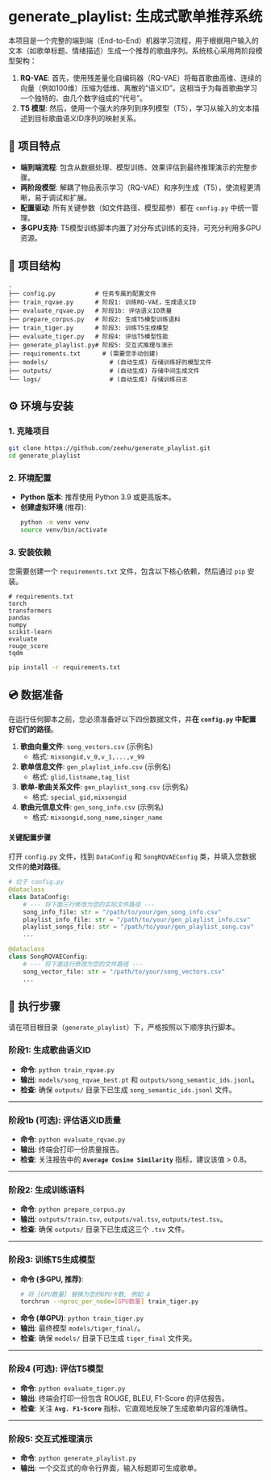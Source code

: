 # generate_playlist: 生成式歌单推荐系统

本项目是一个完整的端到端（End-to-End）机器学习流程，用于根据用户输入的文本（如歌单标题、情绪描述）生成一个推荐的歌曲序列。系统核心采用两阶段模型架构：

1.  **RQ-VAE**: 首先，使用残差量化自编码器（RQ-VAE）将每首歌曲高维、连续的向量（例如100维）压缩为低维、离散的“语义ID”。这相当于为每首歌曲学习一个独特的、由几个数字组成的“代号”。
2.  **T5 模型**: 然后，使用一个强大的序列到序列模型（T5），学习从输入的文本描述到目标歌曲语义ID序列的映射关系。

## 🚀 项目特点

- **端到端流程**: 包含从数据处理、模型训练、效果评估到最终推理演示的完整步骤。
- **两阶段模型**: 解耦了物品表示学习（RQ-VAE）和序列生成（T5），使流程更清晰，易于调试和扩展。
- **配置驱动**: 所有关键参数（如文件路径、模型超参）都在 `config.py` 中统一管理。
- **多GPU支持**: T5模型训练脚本内置了对分布式训练的支持，可充分利用多GPU资源。

## 📁 项目结构

```
.
├── config.py           # 任务专属的配置文件
├── train_rqvae.py      # 阶段1: 训练RQ-VAE，生成语义ID
├── evaluate_rqvae.py   # 阶段1b: 评估语义ID质量
├── prepare_corpus.py   # 阶段2: 生成T5模型训练语料
├── train_tiger.py      # 阶段3: 训练T5生成模型
├── evaluate_tiger.py   # 阶段4: 评估T5模型性能
├── generate_playlist.py# 阶段5: 交互式推理与演示
├── requirements.txt      # (需要您手动创建)
├── models/                 # (自动生成) 存储训练好的模型文件
├── outputs/                # (自动生成) 存储中间生成文件
└── logs/                   # (自动生成) 存储训练日志
```

## ⚙️ 环境与安装

### 1. 克隆项目
```bash
git clone https://github.com/zeehu/generate_playlist.git
cd generate_playlist
```

### 2. 环境配置
- **Python 版本**: 推荐使用 Python 3.9 或更高版本。
- **创建虚拟环境** (推荐):
    ```bash
    python -m venv venv
    source venv/bin/activate
    ```

### 3. 安装依赖
您需要创建一个 `requirements.txt` 文件，包含以下核心依赖，然后通过 `pip` 安装。
```
# requirements.txt
torch
transformers
pandas
numpy
scikit-learn
evaluate
rouge_score
tqdm
```

```bash
pip install -r requirements.txt
```

## 💿 数据准备

在运行任何脚本之前，您必须准备好以下四份数据文件，并**在 `config.py` 中配置好它们的路径**。

1.  **歌曲向量文件**: `song_vectors.csv` (示例名)
    *   格式: `mixsongid,v_0,v_1,...,v_99`
2.  **歌单信息文件**: `gen_playlist_info.csv` (示例名)
    *   格式: `glid,listname,tag_list`
3.  **歌单-歌曲关系文件**: `gen_playlist_song.csv` (示例名)
    *   格式: `special_gid,mixsongid`
4.  **歌曲元信息文件**: `gen_song_info.csv` (示例名)
    *   格式: `mixsongid,song_name,singer_name`

#### **关键配置步骤**

打开 `config.py` 文件，找到 `DataConfig` 和 `SongRQVAEConfig` 类，并填入您数据文件的**绝对路径**。

```python
# 位于 config.py
@dataclass
class DataConfig:
    # --- 将下面三行修改为您的实际文件路径 ---
    song_info_file: str = "/path/to/your/gen_song_info.csv"
    playlist_info_file: str = "/path/to/your/gen_playlist_info.csv"
    playlist_songs_file: str = "/path/to/your/gen_playlist_song.csv"
    ...

@dataclass
class SongRQVAEConfig:
    # --- 将下面这行修改为您的文件路径 ---
    song_vector_file: str = "/path/to/your/song_vectors.csv"
    ...
```

## 🚀 执行步骤

请在项目根目录（`generate_playlist`）下，严格按照以下顺序执行脚本。

### **阶段1: 生成歌曲语义ID**

*   **命令**: `python train_rqvae.py`
*   **输出**: `models/song_rqvae_best.pt` 和 `outputs/song_semantic_ids.jsonl`。
*   **检查**: 确保 `outputs/` 目录下已生成 `song_semantic_ids.jsonl` 文件。

---

### **阶段1b (可选): 评估语义ID质量**

*   **命令**: `python evaluate_rqvae.py`
*   **输出**: 终端会打印一份质量报告。
*   **检查**: 关注报告中的 **`Average Cosine Similarity`** 指标，建议该值 > 0.8。

---

### **阶段2: 生成训练语料**

*   **命令**: `python prepare_corpus.py`
*   **输出**: `outputs/train.tsv`, `outputs/val.tsv`, `outputs/test.tsv`。
*   **检查**: 确保 `outputs/` 目录下已生成这三个 `.tsv` 文件。

---

### **阶段3: 训练T5生成模型**

*   **命令 (多GPU, 推荐)**:
    ```bash
    # 将 [GPU数量] 替换为您的GPU卡数, 例如 4
    torchrun --nproc_per_node=[GPU数量] train_tiger.py
    ```
*   **命令 (单GPU)**: `python train_tiger.py`
*   **输出**: 最终模型 `models/tiger_final/`。
*   **检查**: 确保 `models/` 目录下已生成 `tiger_final` 文件夹。

---

### **阶段4 (可选): 评估T5模型**

*   **命令**: `python evaluate_tiger.py`
*   **输出**: 终端会打印一份包含 ROUGE, BLEU, F1-Score 的评估报告。
*   **检查**: 关注 **`Avg. F1-Score`** 指标，它直观地反映了生成歌单内容的准确性。

---

### **阶段5: 交互式推理演示**

*   **命令**: `python generate_playlist.py`
*   **输出**: 一个交互式的命令行界面，输入标题即可生成歌单。
